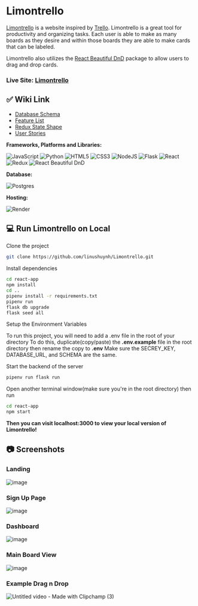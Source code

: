 # Limontrello

[Limontrello](https://limontrello.onrender.com/) is a website inspired by [Trello](https://trello.com/home). Limontrello is a great tool for productivity and organizing tasks. Each user is able to make as many boards as they desire and within those boards they are able to make cards that can be labeled. 

Limontrello also utilizes the [React Beautiful DnD](https://github.com/atlassian/react-beautiful-dnd) package to allow users to drag and drop cards.

### Live Site: [Limontrello](https://limontrello.onrender.com/)

## ✅ Wiki Link

- [Database Schema](https://github.com/linushuynh/Limontrello/wiki/DB-Schema-1.1)
- [Feature List](https://github.com/linushuynh/Limontrello/wiki/Features-List)
- [Redux State Shape](https://github.com/linushuynh/Limontrello/wiki/Redux-Shape)
- [User Stories](https://github.com/linushuynh/Limontrello/wiki/User-Stories)

**Frameworks, Platforms and Libraries:**

![JavaScript](https://img.shields.io/badge/javascript-%23323330.svg?style=for-the-badge&logo=javascript&logoColor=%23F7DF1E) ![Python](https://img.shields.io/badge/python-yellow?style=for-the-badge&logo=python&logoColor=blue) ![HTML5](https://img.shields.io/badge/html5-%23E34F26.svg?style=for-the-badge&logo=html5&logoColor=white) ![CSS3](https://img.shields.io/badge/css3-%231572B6.svg?style=for-the-badge&logo=css3&logoColor=white) ![NodeJS](https://img.shields.io/badge/node.js-6DA55F?style=for-the-badge&logo=node.js&logoColor=white) ![Flask](https://img.shields.io/badge/Flask-%23404d59.svg?style=for-the-badge&logo=flask&logoColor=%2361DAFB) ![React](https://img.shields.io/badge/react-%2320232a.svg?style=for-the-badge&logo=react&logoColor=%2361DAFB) ![Redux](https://img.shields.io/badge/redux-%23593d88.svg?style=for-the-badge&logo=redux&logoColor=white) ![React Beautiful DnD](https://img.shields.io/badge/React_Beautiful_DnD-ff69b4?style=for-the-badge&logo=react&logoColor=69FFB4)

**Database:**

![Postgres](https://img.shields.io/badge/postgres-%23316192.svg?style=for-the-badge&logo=postgresql&logoColor=white)

**Hosting:**

![Render](https://img.shields.io/badge/Render-informational?style=for-the-badge&logo=render&logoColor=%5bdec3)

## 💻 Run Limontrello on Local

Clone the project

```bash
git clone https://github.com/linushuynh/Limontrello.git
```

Install dependencies

```bash
cd react-app
npm install
cd ..
pipenv install -r requirements.txt
pipenv run
flask db upgrade
flask seed all
```

Setup the Environment Variables

To run this project, you will need to add a .env file in the root of your directory
To do this, duplicate(copy/paste) the **.env.example** file in the root directory then rename the copy to **.env**
Make sure the SECREY_KEY, DATABASE_URL, and SCHEMA are the same.

Start the backend of the server

```bash
pipenv run flask run
```

Open another terminal window(make sure you're in the root directory) then run 

```bash
cd react-app
npm start
```

**Then you can visit localhost:3000 to view your local version of Limontrello!**

## 📷 Screenshots

### Landing
![image](https://user-images.githubusercontent.com/109188075/211251771-6178d9f0-83cc-4219-a8e5-a731db11e800.png)

### Sign Up Page
![image](https://user-images.githubusercontent.com/109188075/211121260-9e91ed1d-bf89-4490-a3bf-b14490ca284f.png)

### Dashboard
![image](https://user-images.githubusercontent.com/109188075/211121661-db485c3e-6944-4717-962f-3cf3c3e7aadf.png)


### Main Board View
![image](https://user-images.githubusercontent.com/109188075/211121437-6db9aff8-138f-434d-882a-0a17171c25df.png)

### Example Drag n Drop
![Untitled video - Made with Clipchamp (3)](https://user-images.githubusercontent.com/109188075/211144776-ab4b6b14-a887-4059-85ab-d05a80a9c3fc.gif)

